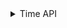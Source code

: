 <details>
<summary>Time API</summary>

* Tug'ulgan kuningizni (yyyy-MM-dd formatda) kiritsangiz sizga haftaning qaysi 
  kunida tug'ilganingizni qaytaruvchi method tuzing
* shunday method qilingki unga UserList va 
  date1,date2 kirib keladi va siz o'sha listdan datelari kirib kelgan ikki vaqt
  oralig'ida bo'lganlarining listini qaytaring 
  (User(username,password,date) shunday class ham yaratib qo'ying)
* Siz tug'ilgan kuningizni (yyyy-MM-dd formatda) 
  kiritasiz va sizga aynan qaysi yil,oy,kun,hafta_nomi
  100 yosh bo'lishingizni chiqarsin
* Sizni methodizga ikki vaqt date1 va date2 kirib keladi va siz o'sha 
  vaqtlar orasidagi kunlarni ketma ketlikda yyyy-MM-dd ko'rinishida chiqaring
  yani for yoki while da va void method bo'ladi
* Sizni methodizga ikki vaqt date1 va date2 kirib keladi va siz o'sha
  vaqtlar orasida nechta hafta borligini qayatring
* Shunday method qilingki unga kiritgan vaqtimdan to hozirgacha qancha 
  kun qolgani yoki hozirgi kundan kiritgan vaqtimgacha qancha kun borligi qaytsin
* Shunday method qilingki unga date1, date2 va spec->secund kirib kelsin va 
  siz kelgan ikki vaqt oralig'ida qancha bola tug'ilganligini 
  qaytaring (spec bu bola tug'ulish oralig'i) 


</details>